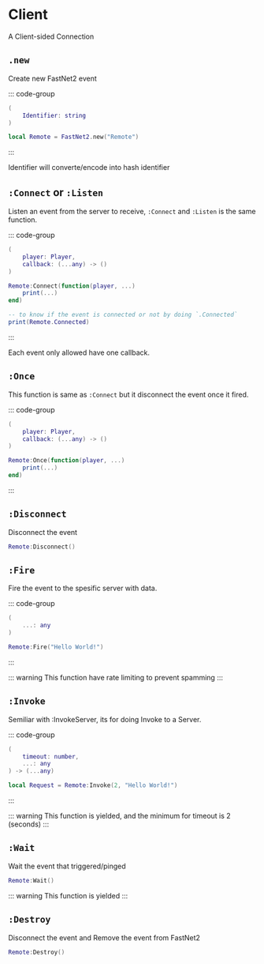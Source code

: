 # Client

A Client-sided Connection

## `.new`

Create new FastNet2 event

::: code-group
```lua [main]
(
	Identifier: string
)
```

```lua [Example]
local Remote = FastNet2.new("Remote")
```
:::

Identifier will converte/encode into hash identifier

## `:Connect` or `:Listen`

Listen an event from the server to receive, `:Connect` and `:Listen` is the same function.

::: code-group
```lua [main]
(
	player: Player,
	callback: (...any) -> ()
)
```

```lua [Example]
Remote:Connect(function(player, ...)
	print(...)
end)
```

```lua [Extra]
-- to know if the event is connected or not by doing `.Connected`
print(Remote.Connected)
```
:::

Each event only allowed have one callback.

## `:Once`

This function is same as `:Connect` but it disconnect the event once it fired.

::: code-group
```lua [main]
(
	player: Player,
	callback: (...any) -> ()
)
```

```lua [Example]
Remote:Once(function(player, ...)
	print(...)
end)
```
:::

## `:Disconnect`

Disconnect the event

```lua
Remote:Disconnect()
```

## `:Fire`

Fire the event to the spesific server with data.

::: code-group
```lua [main]
(
	...: any
)
```

```lua [Example]
Remote:Fire("Hello World!")
```
:::

::: warning
This function have rate limiting to prevent spamming
:::

## `:Invoke`

Semiliar with :InvokeServer, its for doing Invoke to a Server.

::: code-group
```lua [main]
(
	timeout: number,
	...: any
) -> (...any)
```

```lua [Example]
local Request = Remote:Invoke(2, "Hello World!")
```
:::

::: warning
This function is yielded, and the minimum for timeout is 2 (seconds)
:::

## `:Wait`

Wait the event that triggered/pinged

```lua
Remote:Wait()
```

::: warning
This function is yielded
:::

## `:Destroy`

Disconnect the event and Remove the event from FastNet2

```lua
Remote:Destroy()
```